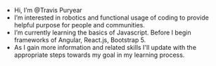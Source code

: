 - Hi, I’m @Travis Puryear
- I’m interested in robotics and functional usage of coding to provide helpful purpose for people and communities. 
- I’m currently learning the basics of Javascript. Before I begin frameworks of Angular, React.js, Bootstrap 5. 
- As I gain more information and related skills I'll update with the appropriate steps towards my goal in my learning process. 


<!---
Erebus009/Erebus009 is a ✨ special ✨ repository because its `README.md` (this file) appears on your GitHub profile.
You can click the Preview link to take a look at your changes.
--->
